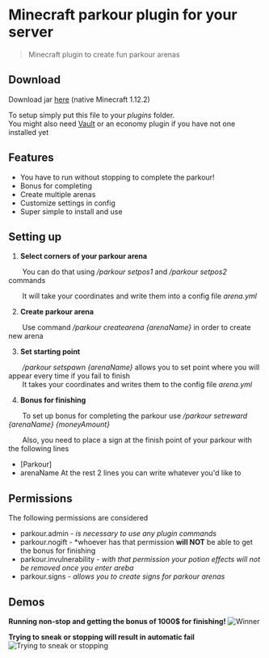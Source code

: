 # Minecraft parkour plugin for your server
 > Minecraft plugin to create fun parkour arenas
 
 ## Download
 
 Download jar [here](Parkour.jar) (native Minecraft 1.12.2)
 
 To setup simply put this file to your *plugins* folder.  
 You might also need [Vault](https://www.spigotmc.org/resources/vault.34315/) or an economy plugin if you have not one installed yet
 
 ## Features
 
 - You have to run without stopping to complete the parkour!
 - Bonus for completing
 - Create multiple arenas
 - Customize settings in config
 - Super simple to install and use
 
 ## Setting up
 
 
 1. **Select corners of your parkour arena**  
   
   &nbsp;&nbsp;&nbsp;&nbsp;&nbsp;&nbsp;
   You can do that using */parkour setpos1* and */parkour setpos2* commands  
   
   &nbsp;&nbsp;&nbsp;&nbsp;&nbsp;&nbsp;
   It will take your coordinates and write them into a config file *arena.yml*
   
 2. **Create parkour arena**  
   
   &nbsp;&nbsp;&nbsp;&nbsp;&nbsp;&nbsp;
   Use command */parkour createarena {arenaName}* in order to create new arena
   
 3. **Set starting point**  
   
   &nbsp;&nbsp;&nbsp;&nbsp;&nbsp;&nbsp;
   */parkour setspawn {arenaName}* allows you to set point where you will appear every time if you fail to finish  
   &nbsp;&nbsp;&nbsp;&nbsp;&nbsp;&nbsp;
   It takes your coordinates and writes them to the config file *arena.yml*
   
 4. **Bonus for finishing**  
   
 &nbsp;&nbsp;&nbsp;&nbsp;&nbsp;&nbsp;
 To set up bonus for completing the parkour use */parkour setreward {arenaName} {moneyAmount}*  
 
  &nbsp;&nbsp;&nbsp;&nbsp;&nbsp;&nbsp;
  Also, you need to place a sign at the finish point of your parkour with the following lines  
  - [Parkour]
  - arenaName
  At the rest 2 lines you can write whatever you'd like to
  
 ## Permissions
 
The following permissions are considered
- parkour.admin - *is necessary to use any plugin commands* 
- parkour.nogift - *whoever has that permission **will NOT** be able to get the bonus for finishing
- parkour.invulnerability - *with that permission your potion effects will not be removed once you enter areba*
- parkour.signs - *allows you to create signs for parkour arenas*


 ## Demos
 
 **Running non-stop and getting the bonus of 1000$ for finishing!**
 ![Winner](success.gif)
 
 **Trying to sneak or stopping will result in automatic fail**
 ![Trying to sneak or stopping](fail.gif)
